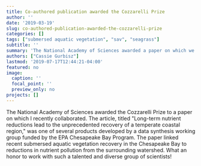 ```yaml
---
title: Co-authored publication awarded the Cozzarelli Prize
author: ''
date: '2019-03-19'
slug: co-authored-publication-awarded-the-cozzarelli-prize
categories: []
tags: ["submersed aquatic vegetation", "sav", "seagrass"]
subtitle: ''
summary: 'The National Academy of Sciences awarded a paper on which we collaborated the Cozzarelli Prize'
authors: ["Cassie Gurbisz"]
lastmod: '2019-07-17T12:44:21-04:00'
featured: no
image:
  caption: ''
  focal_point: ''
  preview_only: no
projects: []
---
```

The National Academy of Sciences awarded the Cozzarelli Prize to a paper on which I recently collaborated. The article, titled "Long-term nutrient reductions lead to the unprecedented recovery of a temperate coastal region," was one of several products developed by a data synthesis working group funded by the EPA Chesapeake Bay Program. The paper linked recent submersed aquatic vegetation recovery in the Chesapeake Bay to reductions in nutrient pollution from the surrounding watershed. What an honor to work with such a talented and diverse group of scientists! 